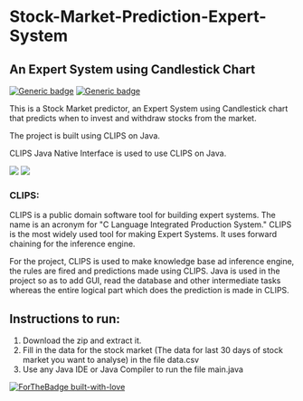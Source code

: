 # Stock-Market-Prediction-Expert-System

## An Expert System using Candlestick Chart 


[![Generic badge](https://img.shields.io/badge/ARTIFICIAL-INTELLIGENCE-<BLUE>.svg)](https://shields.io/)
[![Generic badge](https://img.shields.io/badge/EXPERT-SYSTEM-<BLUE>.svg)](https://shields.io/)


This is a Stock Market predictor, an Expert System using Candlestick chart that predicts when to invest and withdraw stocks from the market.

The project is built using CLIPS on Java.

CLIPS Java Native Interface is used to use CLIPS on Java.

![](https://img.shields.io/badge/Language-JAVA-orange.svg)
![](https://img.shields.io/badge/Language-CLIPS-orange.svg)

### CLIPS:
CLIPS is a public domain software tool for building expert systems. 
The name is an acronym for "C Language Integrated Production System."
CLIPS is the most widely used tool for making Expert Systems. It uses forward chaining for the inference engine. 

For the project, CLIPS is used to make knowledge base ad inference engine, the rules are fired and predictions made using CLIPS. Java is used in the project so as to add GUI, read the database and other intermediate tasks whereas the entire logical part which does the prediction is made in CLIPS.

## Instructions to run:
1. Download the zip and extract it.
2. Fill in the data for the stock market (The data for last 30 days of stock market you want to analyse) in the file data.csv
3. Use any Java IDE or Java Compiler to run the file main.java 

[![ForTheBadge built-with-love](http://ForTheBadge.com/images/badges/built-with-love.svg)](https://GitHub.com/Naereen/)
